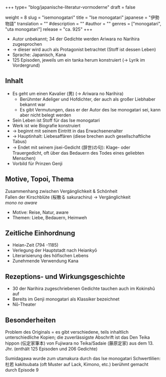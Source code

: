 +++
type= "blog/japanische-literatur-vormoderne"
draft = false

weight = 8
slug = "isemonogatari"
title = "Ise monogatari"
japanese = "伊勢物語"
translation = ""
#description = ""
#author = ""
genres = ["monogatari", "uta monogatari"]
release = "ca. 925"
+++

- Autor unbekannt; 34 der Gedichte werden Ariwara no Narihira zugesprochen
- -> dieser wird auch als Protagonist betrachtet (Stoff ist dessen Leben)
- Sprache: Japanisch, Kana
- 125 Episoden, jeweils um ein tanka herum konstruiert (-> Lyrik im Vordergrund)

## Inhalt

- Es geht um einen Kavalier (男) (-> Ariwara no Narihira)
  - Berühmter Adeliger und Hofdichter, der auch als großer Liebhaber bekannt war
  - Es gibt Vermutungen, dass er der Autor des Ise monogatari sei, kann aber nicht belegt werden
- Sein Leben ist Stoff für das Ise monogatari
- Werk ist wie Biografie konstruiert
- -> beginnt mit seinem Eintritt in das Erwachsenenalter
- -> Hauptinhalt: Liebesaffären (diese brechen auch gesellschaftliche Tabus)
- -> Endet mit seinem jisei-Gedicht (辞世(の句): Klage- oder Trauergedicht, oft über das Bedauern des Todes eines geliebten Menschen)
- Vorbild für Prinzen Genji

## Motive, Topoi, Thema

Zusammenhang zwischen Vergänglichkeit & Schönheit  
Fallen der Kirschblüte (桜散る sakurachiru) -> Vergänglichkeit  
*mono no aware*

- Motive: Reise, Natur, aware
- Themen: Liebe, Bedauern, Heimweh

## Zeitliche Einhordnung

- Heian-Zeit (794 -1185)
- Verlegung der Hauptstadt nach Heiankyō
- Literarisierung des höfischen Lebens
- Zunehmende Verwendung Kana

## Rezeptions- und Wirkungsgeschichte

- 30 der Narihira zugeschriebenen Gedichte tauchen auch im Kokinshû auf
- Bereits im Genji monogatari als Klassiker bezeichnet
- Nō-Theater

## Besonderheiten

Problem des Originals = es gibt verschiedene, teils inhaltlich unterschiedliche Kopien;
die zuverlässigste Abschrift ist das Den Teika hippon (伝定家筆本) von Fujiwara no Teika/Sadaie
(藤原定家) aus dem 13. Jhr. (enthält 125 Episoden und 206 Gedichte)

Sumidagawa wurde zum utamakura durch das Ise monogatari
Schwertlilien: 杜若 kakitsubata (oft Muster auf Lack, Kimono, etc.) berühmt gemacht durch Episode 9
